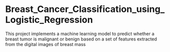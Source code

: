 # Breast_Cancer_Classification_using_Logistic_Regression
This project implements a machine learning model to predict whether a breast tumor is malignant or benign based on a set of features extracted from the digital images of breast mass
